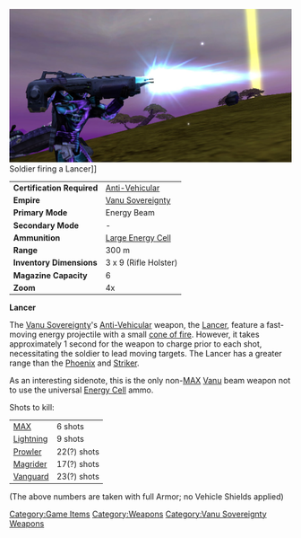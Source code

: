 ![](images/Lancer.jpg "fig:Lancer.jpg") Soldier firing a Lancer\]\]

|                            |                                           |
| -------------------------- | ----------------------------------------- |
| **Certification Required** | [Anti-Vehicular](Anti-Vehicular.md)       |
| **Empire**                 | [Vanu Sovereignty](Vanu_Sovereignty.md)   |
| **Primary Mode**           | Energy Beam                               |
| **Secondary Mode**         | \-                                        |
| **Ammunition**             | [Large Energy Cell](Large_Energy_Cell.md) |
| **Range**                  | 300 m                                     |
| **Inventory Dimensions**   | 3 x 9 (Rifle Holster)                     |
| **Magazine Capacity**      | 6                                         |
| **Zoom**                   | 4x                                        |

**Lancer**

The [Vanu Sovereignty](Vanu_Sovereignty.md)'s
[Anti-Vehicular](Anti-Vehicular.md) weapon, the
[Lancer](Lancer.md), feature a fast-moving energy projectile
with a small [cone of fire](cone_of_fire.md). However, it takes
approximately 1 second for the weapon to charge prior to each shot,
necessitating the soldier to lead moving targets. The Lancer has a
greater range than the [Phoenix](Phoenix.md) and
[Striker](Striker.md).

As an interesting sidenote, this is the only non-[MAX](Mechanized_Assault_Exo-Suit.md)
[Vanu](Vanu_Sovereignty.md) beam weapon not to use the universal [Energy
Cell](Energy_Cell.md) ammo.

Shots to kill:

|                                       |             |
| ------------------------------------- | ----------- |
| [MAX](Mechanized_Assault_Exo-Suit.md) | 6 shots     |
| [Lightning](Lightning.md)             | 9 shots     |
| [Prowler](Prowler.md)                 | 22(?) shots |
| [Magrider](Magrider.md)               | 17(?) shots |
| [Vanguard](Vanguard.md)               | 23(?) shots |

(The above numbers are taken with full Armor; no Vehicle Shields
applied)

[Category:Game Items](Category:Game_Items.md)
[Category:Weapons](Category:Weapons.md) [Category:Vanu
Sovereignty Weapons](Category:Vanu_Sovereignty_Weapons.md)
